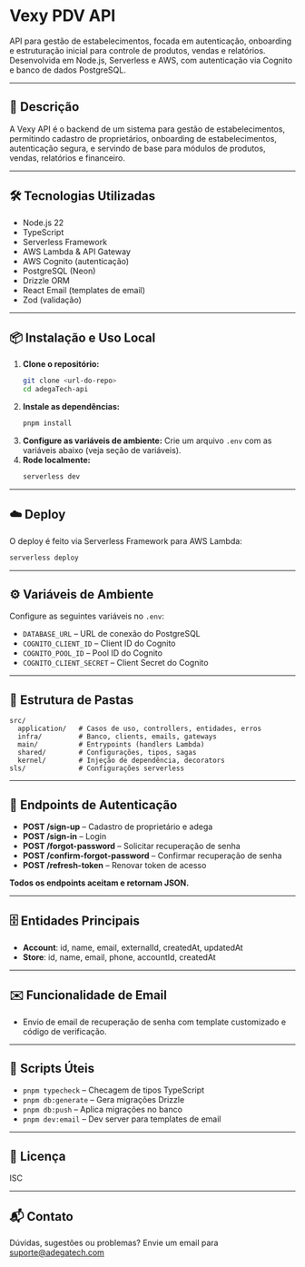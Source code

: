<!--
title: 'AWS Simple HTTP Endpoint example in NodeJS'
description: 'This template demonstrates how to make a simple HTTP API with Node.js running on AWS Lambda and API Gateway using the Serverless Framework.'
layout: Doc
framework: v4
platform: AWS
language: nodeJS
authorLink: 'https://github.com/serverless'
authorName: 'Serverless, Inc.'
authorAvatar: 'https://avatars1.githubusercontent.com/u/13742415?s=200&v=4'
-->

# Vexy PDV API

API para gestão de estabelecimentos, focada em autenticação, onboarding e estruturação inicial para controle de produtos, vendas e relatórios. Desenvolvida em Node.js, Serverless e AWS, com autenticação via Cognito e banco de dados PostgreSQL.

---

## 🚀 Descrição
A Vexy API é o backend de um sistema para gestão de estabelecimentos, permitindo cadastro de proprietários, onboarding de estabelecimentos, autenticação segura, e servindo de base para módulos de produtos, vendas, relatórios e financeiro.

---

## 🛠️ Tecnologias Utilizadas
- Node.js 22
- TypeScript
- Serverless Framework
- AWS Lambda & API Gateway
- AWS Cognito (autenticação)
- PostgreSQL (Neon)
- Drizzle ORM
- React Email (templates de email)
- Zod (validação)

---

## 📦 Instalação e Uso Local
1. **Clone o repositório:**
   ```bash
   git clone <url-do-repo>
   cd adegaTech-api
   ```
2. **Instale as dependências:**
   ```bash
   pnpm install
   ```
3. **Configure as variáveis de ambiente:**
   Crie um arquivo `.env` com as variáveis abaixo (veja seção de variáveis).
4. **Rode localmente:**
   ```bash
   serverless dev
   ```

---

## ☁️ Deploy
O deploy é feito via Serverless Framework para AWS Lambda:
```bash
serverless deploy
```

---

## ⚙️ Variáveis de Ambiente
Configure as seguintes variáveis no `.env`:
- `DATABASE_URL` – URL de conexão do PostgreSQL
- `COGNITO_CLIENT_ID` – Client ID do Cognito
- `COGNITO_POOL_ID` – Pool ID do Cognito
- `COGNITO_CLIENT_SECRET` – Client Secret do Cognito

---

## 📁 Estrutura de Pastas
```
src/
  application/   # Casos de uso, controllers, entidades, erros
  infra/         # Banco, clients, emails, gateways
  main/          # Entrypoints (handlers Lambda)
  shared/        # Configurações, tipos, sagas
  kernel/        # Injeção de dependência, decorators
sls/             # Configurações serverless
```

---

## 🔑 Endpoints de Autenticação
- **POST /sign-up** – Cadastro de proprietário e adega
- **POST /sign-in** – Login
- **POST /forgot-password** – Solicitar recuperação de senha
- **POST /confirm-forgot-password** – Confirmar recuperação de senha
- **POST /refresh-token** – Renovar token de acesso

**Todos os endpoints aceitam e retornam JSON.**

---

## 🗄️ Entidades Principais
- **Account**: id, name, email, externalId, createdAt, updatedAt
- **Store**: id, name, email, phone, accountId, createdAt

---

## ✉️ Funcionalidade de Email
- Envio de email de recuperação de senha com template customizado e código de verificação.

---

## 📜 Scripts Úteis
- `pnpm typecheck` – Checagem de tipos TypeScript
- `pnpm db:generate` – Gera migrações Drizzle
- `pnpm db:push` – Aplica migrações no banco
- `pnpm dev:email` – Dev server para templates de email

---

## 📄 Licença
ISC

---

## 📬 Contato
Dúvidas, sugestões ou problemas? Envie um email para suporte@adegatech.com
